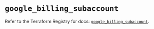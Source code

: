 # `google_billing_subaccount`

Refer to the Terraform Registry for docs: [`google_billing_subaccount`](https://registry.terraform.io/providers/hashicorp/google/6.14.1/docs/resources/billing_subaccount).
